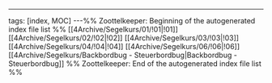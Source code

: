 ---
tags: [index, MOC]
---%% Zoottelkeeper: Beginning of the autogenerated index file list  %%
 [[4Archive/Segelkurs/01/!01|!01]]
 [[4Archive/Segelkurs/02/!02|!02]]
 [[4Archive/Segelkurs/03/!03|!03]]
 [[4Archive/Segelkurs/04/!04|!04]]
 [[4Archive/Segelkurs/06/!06|!06]]
 [[4Archive/Segelkurs/Backbordbug - Steuerbordbug|Backbordbug - Steuerbordbug]]
%% Zoottelkeeper: End of the autogenerated index file list  %%
